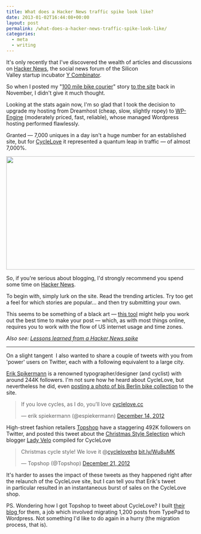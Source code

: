 ```yaml
---
title: What does a Hacker News traffic spike look like?
date: 2013-01-02T16:44:08+00:00
layout: post
permalink: /what-does-a-hacker-news-traffic-spike-look-like/
categories:
  - meta
  - writing
---
```

It's only recently that I've discovered the wealth of articles and discussions on <a href="http://news.ycombinator.com/" data-link-type="external">Hacker News</a>, the social news forum of the&nbsp;Silicon Valley&nbsp;startup&nbsp;incubator&nbsp;<a href="http://ycombinator.com/" data-link-type="external">Y Combinator</a>.</p><p>So when I posted my "<a href="http://www.cyclelove.cc/2012/11/why-i-cycled-a-hundred-miles-to-meet-my-first-customer/" data-link-type="external">100 mile bike courier</a>" story <a href="http://news.ycombinator.com/item?id=4796755" data-link-type="external">to the site</a>&nbsp;back in November, I&nbsp;didn't give it much thought.&nbsp;</p><p>Looking at the stats again now, I'm so glad that I took the decision to upgrade my hosting from Dreamhost (cheap, slow, slightly ropey) to <a href="http://www.shareasale.com/r.cfm?B=394686&amp;U=671335&amp;M=41388&amp;urllink=" data-link-type="external">WP-Engine</a> (moderately priced, fast, reliable), whose managed Wordpress hosting performed flawlessly.</p><p>Granted — 7,000 uniques in a day isn't a huge number for an established site, but for <a href="http://www.cyclelove.cc/" data-link-type="external">CycleLove</a> it represented a quantum leap in traffic — of almost 7,000%.</p>

<img src="/media/cl_ga_stats.png" alt="" width="1000" height="303" class="alignnone size-full wp-image-2077" />

<p>So, if you're serious about blogging, I'd strongly recommend you spend some time on&nbsp;<a href="http://news.ycombinator.com/">Hacker News</a>.</p><p>To begin with, simply lurk on the site. Read the trending articles.&nbsp;Try too get a feel for which stories are popular... and then try submitting your own.</p><p>This seems to be something of a black art — <a href="http://hnpickup.appspot.com/" data-link-type="external">this tool</a> might help you work out the best time to make your post — which, as with most things online, requires you to work with the flow of US internet usage and time zones.</p><p><em>Also see: <a href="http://sparknlaunch.wordpress.com/2012/07/04/lessons-learned-from-a-hacker-news-spike/" data-link-type="external">Lessons learned from a Hacker News spike</a></em><a href="http://sparknlaunch.wordpress.com/2012/07/04/lessons-learned-from-a-hacker-news-spike/" data-link-type="external"></a></p><hr /><p>On a slight&nbsp;tangent&nbsp; I also wanted to share a couple of tweets with you from 'power' users on Twitter, each with a following equivalent to a large city.&nbsp;</p><p><a href="https://twitter.com/espiekermann" data-link-type="external">Erik Spikermann</a> is a renowned typographer/designer (and cyclist) with around 244K followers. I'm not sure how he heard about CycleLove, but nevertheless he did, even <a href="http://www.cyclelove.cc/2012/11/what-bike-do-you-ride/#comment-735851066" data-link-type="external">posting a photo of bis Berlin bike collection</a>&nbsp;to the site.</p><blockquote class="twitter-tweet"><p>If you love cycles, as I do, you’ll love <a href="http://t.co/D4bN4nyT" title="http://www.cyclelove.cc">cyclelove.cc</a></p>— erik spiekermann (@espiekermann) <a href="https://twitter.com/espiekermann/status/279538230192394240" data-datetime="2012-12-14T10:48:02+00:00">December 14, 2012</a></blockquote>
<script async="" src="//platform.twitter.com/widgets.js" charset="utf-8"></script><p>High-street&nbsp;fashion retailers <a href="https://twitter.com/Topshop/status/282086237832101889" data-link-type="external">Topshop</a> have a staggering 492K followers on Twitter, and posted this tweet about the <a href="http://www.cyclelove.cc/2012/12/a-very-velo-christmas/" data-link-type="external">Christmas Style Selection</a> which blogger <a href="http://velo-city-girl.blogspot.co.uk/" data-link-type="external">Lady Velo</a> compiled for CycleLove</p><blockquote class="twitter-tweet"><p>Christmas cycle style! We love it @<a href="https://twitter.com/cyclelovehq">cyclelovehq</a> <a href="http://t.co/v1gPI6N3" title="http://bit.ly/Wu8uMK">bit.ly/Wu8uMK</a></p>— Topshop (@Topshop) <a href="https://twitter.com/Topshop/status/282086237832101889" data-datetime="2012-12-21T11:32:54+00:00">December 21, 2012</a></blockquote>
<script async="" src="//platform.twitter.com/widgets.js" charset="utf-8"></script><p>It's harder to asses the impact of these tweets as they happened right after the relaunch of the CycleLove site, but I can tell you that Erik's tweet in&nbsp;particular&nbsp;resulted in an instantaneous burst of sales on the CycleLove shop.</p><p>PS. Wondering how I got Topshop to tweet about CycleLove? I built <a href="http://insideout.topshop.com/" data-link-type="external">their blog </a>for them, a job which involved migrating 1,200 posts from TypePad to Wordpress. Not something I'd like to do again in a hurry (the migration process, that is).</p>
